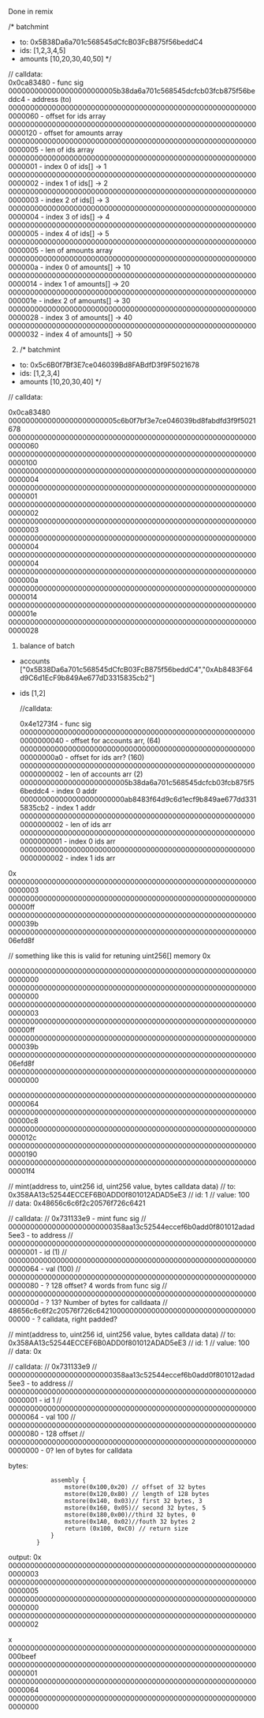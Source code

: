Done in remix

/\* batchmint

- to: 0x5B38Da6a701c568545dCfcB03FcB875f56beddC4
- ids: [1,2,3,4,5]
- amounts [10,20,30,40,50]
  \*/

// calldata:  
0x0ca83480 - func sig
0000000000000000000000005b38da6a701c568545dcfcb03fcb875f56beddc4 - address (to)
0000000000000000000000000000000000000000000000000000000000000060 - offset for ids array
0000000000000000000000000000000000000000000000000000000000000120 - offset for amounts array
0000000000000000000000000000000000000000000000000000000000000005 - len of ids array
0000000000000000000000000000000000000000000000000000000000000001 - index 0 of ids[] -> 1
0000000000000000000000000000000000000000000000000000000000000002 - index 1 of ids[] -> 2
0000000000000000000000000000000000000000000000000000000000000003 - index 2 of ids[] -> 3
0000000000000000000000000000000000000000000000000000000000000004 - index 3 of ids[] -> 4
0000000000000000000000000000000000000000000000000000000000000005 - index 4 of ids[] -> 5
0000000000000000000000000000000000000000000000000000000000000005 - len of amounts array
000000000000000000000000000000000000000000000000000000000000000a - index 0 of amounts[] -> 10
0000000000000000000000000000000000000000000000000000000000000014 - index 1 of amounts[] -> 20
000000000000000000000000000000000000000000000000000000000000001e - index 2 of amounts[] -> 30
0000000000000000000000000000000000000000000000000000000000000028 - index 3 of amounts[] -> 40
0000000000000000000000000000000000000000000000000000000000000032 - index 4 of amounts[] -> 50

2.  /\* batchmint

- to: 0x5c6B0f7Bf3E7ce046039Bd8FABdfD3f9F5021678
- ids: [1,2,3,4]
- amounts [10,20,30,40]
  \*/

// calldata:

0x0ca83480
0000000000000000000000005c6b0f7bf3e7ce046039bd8fabdfd3f9f5021678
0000000000000000000000000000000000000000000000000000000000000060
0000000000000000000000000000000000000000000000000000000000000100
0000000000000000000000000000000000000000000000000000000000000004
0000000000000000000000000000000000000000000000000000000000000001
0000000000000000000000000000000000000000000000000000000000000002
0000000000000000000000000000000000000000000000000000000000000003
0000000000000000000000000000000000000000000000000000000000000004
0000000000000000000000000000000000000000000000000000000000000004
000000000000000000000000000000000000000000000000000000000000000a
0000000000000000000000000000000000000000000000000000000000000014
000000000000000000000000000000000000000000000000000000000000001e
0000000000000000000000000000000000000000000000000000000000000028

1. balance of batch

- accounts ["0x5B38Da6a701c568545dCfcB03FcB875f56beddC4","0xAb8483F64d9C6d1EcF9b849Ae677dD3315835cb2"]
- ids [1,2]

  //calldata:

  0x4e1273f4 - func sig
  0000000000000000000000000000000000000000000000000000000000000040 - offset for accounts arr, (64)
  00000000000000000000000000000000000000000000000000000000000000a0 - offset for ids arr? (160)
  0000000000000000000000000000000000000000000000000000000000000002 - len of accounts arr (2)
  0000000000000000000000005b38da6a701c568545dcfcb03fcb875f56beddc4 - index 0 addr
  000000000000000000000000ab8483f64d9c6d1ecf9b849ae677dd3315835cb2 - index 1 addr
  0000000000000000000000000000000000000000000000000000000000000002 - len of ids arr
  0000000000000000000000000000000000000000000000000000000000000001 - index 0 ids arr
  0000000000000000000000000000000000000000000000000000000000000002 - index 1 ids arr

0x
0000000000000000000000000000000000000000000000000000000000000003
00000000000000000000000000000000000000000000000000000000000000ff
000000000000000000000000000000000000000000000000000000000000039b
00000000000000000000000000000000000000000000000000000000006efd8f

// something like this is valid for retuning uint256[] memory
0x

0000000000000000000000000000000000000000000000000000000000000000
0000000000000000000000000000000000000000000000000000000000000000
0000000000000000000000000000000000000000000000000000000000000003
00000000000000000000000000000000000000000000000000000000000000ff
000000000000000000000000000000000000000000000000000000000000039b
00000000000000000000000000000000000000000000000000000000006efd8f
0000000000000000000000000000000000000000000000000000000000000000

0000000000000000000000000000000000000000000000000000000000000064
00000000000000000000000000000000000000000000000000000000000000c8
000000000000000000000000000000000000000000000000000000000000012c
0000000000000000000000000000000000000000000000000000000000000190
00000000000000000000000000000000000000000000000000000000000001f4

// mint(address to, uint256 id, uint256 value, bytes calldata data)
// to: 0x358AA13c52544ECCEF6B0ADD0f801012ADAD5eE3
// id: 1
// value: 100
// data: 0x48656c6c6f2c20576f726c6421

// calldata:
// 0x731133e9 - mint func sig
// 000000000000000000000000358aa13c52544eccef6b0add0f801012adad5ee3 - to address
// 0000000000000000000000000000000000000000000000000000000000000001 - id (1)
// 0000000000000000000000000000000000000000000000000000000000000064 - val (100)
// 0000000000000000000000000000000000000000000000000000000000000080 - ? 128 offset? 4 words from func sig
// 000000000000000000000000000000000000000000000000000000000000000d - ? 13? Number of bytes for calldaata
// 48656c6c6f2c20576f726c642100000000000000000000000000000000000000 - ? calldata, right padded?

// mint(address to, uint256 id, uint256 value, bytes calldata data)
// to: 0x358AA13c52544ECCEF6B0ADD0f801012ADAD5eE3
// id: 1
// value: 100
// data: 0x

// calldata:
// 0x731133e9
// 000000000000000000000000358aa13c52544eccef6b0add0f801012adad5ee3 - to address
// 0000000000000000000000000000000000000000000000000000000000000001 - id 1
// 0000000000000000000000000000000000000000000000000000000000000064 - val 100
// 0000000000000000000000000000000000000000000000000000000000000080 - 128 offset
// 0000000000000000000000000000000000000000000000000000000000000000 - 0? len of bytes for calldata

bytes:

```sol function onMyOwn() external pure returns (bytes memory){
            assembly {
                mstore(0x100,0x20) // offset of 32 bytes
                mstore(0x120,0x80) // length of 128 bytes
                mstore(0x140, 0x03)// first 32 bytes, 3
                mstore(0x160, 0x05)// second 32 bytes, 5
                mstore(0x180,0x00)//third 32 bytes, 0
                mstore(0x1A0, 0x02)//fouth 32 bytes 2
                return (0x100, 0xC0) // return size
            }
        }
```

output:
0x
0000000000000000000000000000000000000000000000000000000000000003
0000000000000000000000000000000000000000000000000000000000000005
0000000000000000000000000000000000000000000000000000000000000000
0000000000000000000000000000000000000000000000000000000000000002

x
000000000000000000000000000000000000000000000000000000000000beef
0000000000000000000000000000000000000000000000000000000000000001
0000000000000000000000000000000000000000000000000000000000000064
0000000000000000000000000000000000000000000000000000000000000000
